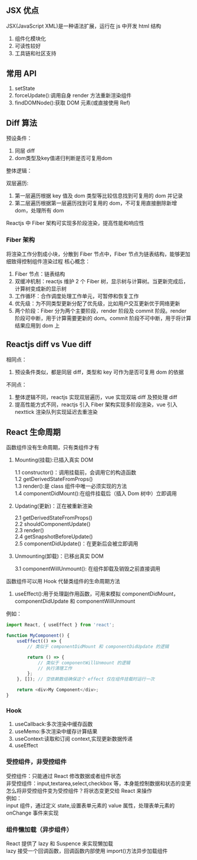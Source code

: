 ## JSX 优点

JSX(JavaScript XML)是一种语法扩展，运行在 js 中开发 html 结构

1. 组件化模块化
2. 可读性较好
3. 工具链和社区支持

## 常用 API

1. setState
2. forceUpdate():调用自身 render 方法重新渲染组件
3. findDOMNode():获取 DOM 元素(或直接使用 Ref)

## Diff 算法

预设条件：

1. 同层 diff
2. dom类型及key值递归判断是否可复用dom


整体逻辑：

双层遍历:

1. 第一层遍历根据 key 值及 dom 类型等比较信息找到可复用的 dom 并记录
2. 第二层遍历根据第一层遍历找到可复用的 dom，不可复用直接删除新增 dom，处理所有 dom

Reactjs 中 Fiber 架构可实现多阶段渲染，提高性能和响应性

### Fiber 架构

将渲染工作分割成小块，分散到 Fiber 节点中，Fiber 节点为链表结构，能够更加细致得控制组件渲染过程
核心概念：

1. Fiber 节点：链表结构
2. 双缓冲机制：reactjs 维护 2 个 Fiber 树，显示树与计算树。当更新完成后，计算树变成新的显示树
3. 工作循环：合作调度处理工作单元，可暂停和恢复工作
4. 优先级：为不同类型更新分配了优先级，比如用户交互更新优于网络更新
5. 两个阶段：Fiber 分为两个主要阶段，render 阶段及 commit 阶段。render 阶段可中断，用于计算需要更新的 dom。commit 阶段不可中断，用于将计算结果应用到 dom 上  


## Reactjs diff vs Vue diff

相同点：

1. 预设条件类似，都是同层 diff，类型和 key 可作为是否可复用 dom 的依据

不同点：

1. 整体逻辑不同，reactjs 实现双层遍历，vue 实现双端 diff 及预处理 diff
2. 提高性能方式不同，reactjs 引入 Fiber 架构实现多阶段渲染，vue 引入 nexttick 渲染队列实现延迟去重渲染

## React 生命周期

函数组件没有生命周期，只有类组件才有

1. Mounting(挂载):已插入真实 DOM

    1.1 constructor()：调用挂载前，会调用它的构造函数  
    1.2 getDerivedStateFromProps()  
    1.3 render():是 class 组件中唯一必须实现的方法  
    1.4 componentDidMount():在组件挂载后（插入 Dom 树中）立即调用

2. Updating(更新)：正在被重新渲染

    2.1 getDerivedStateFromProps()  
    2.2 shouldComponentUpdate()  
    2.3 render()  
    2.4 getSnapshotBeforeUpdate()  
    2.5 componentDidUpdate()：在更新后会被立即调用

3. Unmounting(卸载)：已移出真实 DOM

    3.1 componentWillUnmount(): 在组件卸载及销毁之前直接调用

函数组件可以用 Hook 代替类组件的生命周期方法

1. useEffect():用于处理副作用函数，可用来模拟 componentDidMount，componentDidUpdate 和 componentWillUnmount

例如：

```js
import React, { useEffect } from 'react';

function MyComponent() {
    useEffect(() => {
        // 类似于 componentDidMount 和 componentDidUpdate 的逻辑

        return () => {
            // 类似于 componentWillUnmount 的逻辑
            // 执行清理工作
        };
    }, []); // 空依赖数组确保这个 effect 仅在组件挂载时运行一次

    return <div>My Component</div>;
}
```

### Hook

1. useCallback:多次渲染中缓存函数     
2. useMemo:多次渲染中缓存计算结果     
3. useContext:读取和订阅 context,实现更新数据传递
4. useEffect

### 受控组件，非受控组件

受控组件：只能通过 React 修改数据或者组件状态  
非受控组件：input,textarea,select,checkbox 等，本身能控制数据和状态的变更  
怎么将非受控组件变为受控组件？将状态变更交给 React 来操作  
例如：  
input 组件，通过定义 state,设置表单元素的 value 属性，处理表单元素的 onChange 事件来实现

### 组件懒加载（异步组件）

React 提供了 lazy 和 Suspence 来实现懒加载  
lazy 接受一个回调函数，回调函数内部使用 import()方法异步加载组件

